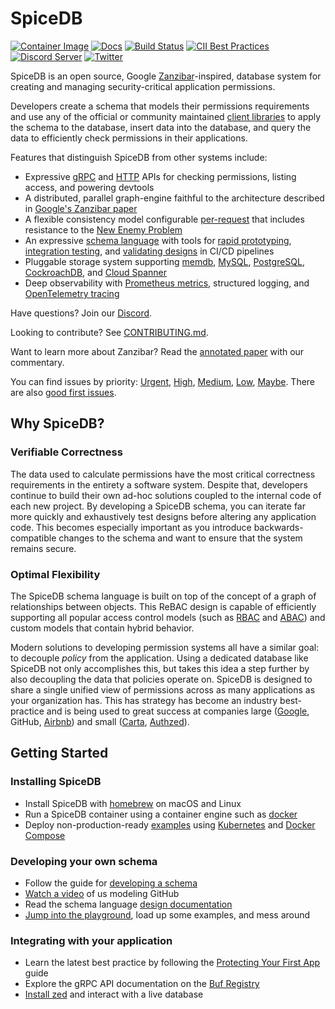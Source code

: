 # SpiceDB

[![Container Image](https://img.shields.io/github/v/release/authzed/spicedb?color=%232496ED&label=container&logo=docker "Container Image")](https://hub.docker.com/r/authzed/spicedb/tags)
[![Docs](https://img.shields.io/badge/docs-authzed.com-%234B4B6C "Authzed Documentation")](https://docs.authzed.com)
[![Build Status](https://github.com/authzed/spicedb/workflows/Build%20&%20Test/badge.svg "GitHub Actions")](https://github.com/authzed/spicedb/actions)
[![CII Best Practices](https://bestpractices.coreinfrastructure.org/projects/6348/badge)](https://bestpractices.coreinfrastructure.org/projects/6348)
[![Discord Server](https://img.shields.io/discord/844600078504951838?color=7289da&logo=discord "Discord Server")](https://discord.gg/jTysUaxXzM)
[![Twitter](https://img.shields.io/twitter/follow/authzed?color=%23179CF0&logo=twitter&style=flat-square&label=@authzed "@authzed on Twitter")](https://twitter.com/authzed)

SpiceDB is an open source, Google [Zanzibar]-inspired, database system for creating and managing security-critical application permissions.

Developers create a schema that models their permissions requirements and use any of the official or community maintained [client libraries] to apply the schema to the database, insert data into the database, and query the data to efficiently check permissions in their applications.

[client libraries]: https://github.com/authzed/awesome-spicedb

Features that distinguish SpiceDB from other systems include:

- Expressive [gRPC] and [HTTP] APIs for checking permissions, listing access, and powering devtools
- A distributed, parallel graph-engine faithful to the architecture described in [Google's Zanzibar paper]
- A flexible consistency model configurable [per-request] that includes resistance to the [New Enemy Problem]
- An expressive [schema language] with tools for [rapid prototyping], [integration testing], and [validating designs] in CI/CD pipelines
- Pluggable storage system supporting [memdb], [MySQL], [PostgreSQL], [CockroachDB], and [Cloud Spanner]
- Deep observability with [Prometheus metrics], structured logging, and [OpenTelemetry tracing]

[gRPC]: https://buf.build/authzed/api/docs/main:authzed.api.v1
[Zanzibar]: https://authzed.com/blog/what-is-zanzibar/
[HTTP]: https://app.swaggerhub.com/apis-docs/authzed/authzed/1.0
[Google's Zanzibar paper]: https://authzed.com/blog/what-is-zanzibar/
[per-request]: https://docs.authzed.com/reference/api-consistency
[New Enemy Problem]: https://authzed.com/blog/new-enemies/
[schema language]: https://docs.authzed.com/guides/schema
[rapid prototyping]: https://play.authzed.com
[integration testing]: https://github.com/authzed/action-spicedb
[validating designs]: https://github.com/authzed/action-spicedb-validate
[memdb]: https://github.com/hashicorp/go-memdb
[MySQL]: https://www.mysql.com
[PostgreSQL]: https://www.postgresql.org
[CockroachDB]: https://github.com/cockroachdb/cockroach
[Cloud Spanner]: https://cloud.google.com/spanner
[Prometheus metrics]: https://prometheus.io
[OpenTelemetry tracing]: https://opentelemetry.io

Have questions? Join our [Discord].

Looking to contribute? See [CONTRIBUTING.md].

Want to learn more about Zanzibar? Read the [annotated paper] with our commentary.

You can find issues by priority: [Urgent], [High], [Medium], [Low], [Maybe].
There are also [good first issues].

[Discord]: https://authzed.com/discord
[CONTRIBUTING.md]: https://github.com/authzed/spicedb/blob/main/CONTRIBUTING.md
[annotated paper]: https://zanzibar.tech
[Urgent]: https://github.com/authzed/spicedb/labels/priority%2F0%20urgent
[High]: https://github.com/authzed/spicedb/labels/priority%2F1%20high
[Medium]: https://github.com/authzed/spicedb/labels/priority%2F2%20medium
[Low]: https://github.com/authzed/spicedb/labels/priority%2F3%20low
[Maybe]: https://github.com/authzed/spicedb/labels/priority%2F4%20maybe
[good first issues]: https://github.com/authzed/spicedb/labels/hint%2Fgood%20first%20issue

## Why SpiceDB?

### Verifiable Correctness

The data used to calculate permissions have the most critical correctness requirements in the entirety a software system.
Despite that, developers continue to build their own ad-hoc solutions coupled to the internal code of each new project.
By developing a SpiceDB schema, you can iterate far more quickly and exhaustively test designs before altering any application code.
This becomes especially important as you introduce backwards-compatible changes to the schema and want to ensure that the system remains secure.

### Optimal Flexibility

The SpiceDB schema language is built on top of the concept of a graph of relationships between objects.
This ReBAC design is capable of efficiently supporting all popular access control models (such as [RBAC] and [ABAC]) and custom models that contain hybrid behavior.

Modern solutions to developing permission systems all have a similar goal: to decouple _policy_ from the application.
Using a dedicated database like SpiceDB not only accomplishes this, but takes this idea a step further by also decoupling the data that policies operate on.
SpiceDB is designed to share a single unified view of permissions across as many applications as your organization has.
This has strategy has become an industry best-practice and is being used to great success at companies large ([Google], GitHub, [Airbnb]) and small ([Carta], [Authzed]).

[RBAC]: https://docs.authzed.com/concepts/authz#what-is-rbac
[ABAC]: https://docs.authzed.com/concepts/authz#what-is-abac
[Google]: https://research.google/pubs/pub48190/
[Airbnb]: https://medium.com/airbnb-engineering/himeji-a-scalable-centralized-system-for-authorization-at-airbnb-341664924574
[Carta]: https://medium.com/building-carta/authz-cartas-highly-scalable-permissions-system-782a7f2c840f
[Authzed]: https://authzed.com

## Getting Started

### Installing SpiceDB

- Install SpiceDB with [homebrew] on macOS and Linux
- Run a SpiceDB container using a container engine such as [docker]
- Deploy non-production-ready [examples] using [Kubernetes] and [Docker Compose]

[homebrew]: https://docs.authzed.com/spicedb/installing#brew
[docker]: https://docs.authzed.com/spicedb/installing#docker
[examples]: https://github.com/authzed/examples
[Docker Compose]: https://github.com/authzed/examples/tree/main/datastores
[Kubernetes]: https://github.com/authzed/examples/tree/main/kubernetes

### Developing your own schema

- Follow the guide for [developing a schema]
- [Watch a video] of us modeling GitHub
- Read the schema language [design documentation]
- [Jump into the playground], load up some examples, and mess around

[developing a schema]: https://docs.authzed.com/guides/schema
[Watch a video]: https://www.youtube.com/watch?v=x3-B9-ICj0w
[design documentation]: https://docs.authzed.com/reference/schema-lang
[Jump into the playground]: https://play.authzed.com

### Integrating with your application

- Learn the latest best practice by following the [Protecting Your First App] guide
- Explore the gRPC API documentation on the [Buf Registry]
- [Install zed] and interact with a live database

[Protecting Your First App]: https://docs.authzed.com/guides/first-app
[Buf Registry]: https://buf.build/authzed/api/docs
[Install zed]: https://github.com/authzed/zed
